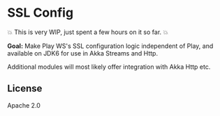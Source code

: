 SSL Config
==========

:boom: This is very WIP, just spent a few hours on it so far. :boom:


**Goal:** Make Play WS's SSL configuration logic independent of Play, and available on JDK6 for use in Akka Streams and Http.

Additional modules will most likely offer integration with Akka Http etc.

License
-------

Apache 2.0
